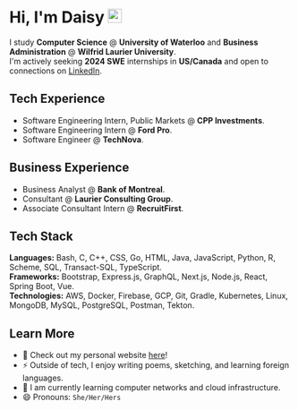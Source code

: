 # Hi, I'm Daisy <img src="https://raw.githubusercontent.com/MartinHeinz/MartinHeinz/master/wave.gif" width="25px">

I study **Computer Science** @ **University of Waterloo** and **Business Administration** @ **Wilfrid Laurier University**. <br>
I'm actively seeking **2024 SWE** internships in **US/Canada** and open to connections on [LinkedIn](https://www.linkedin.com/in/chun-ye-5766ba18b/). <br>

## Tech Experience
- Software Engineering Intern, Public Markets @ **CPP Investments**. <br>
- Software Engineering Intern @ **Ford Pro**. <br>
- Software Engineer @ **TechNova**. <br> 

## Business Experience
- Business Analyst @ **Bank of Montreal**. <br>
- Consultant @ **Laurier Consulting Group**. <br>
- Associate Consultant Intern @ **RecruitFirst**. <br>

## Tech Stack
**Languages:** Bash, C, C++, CSS, Go, HTML, Java, JavaScript, Python, R, Scheme, SQL, Transact-SQL, TypeScript. <br>
**Frameworks:** Bootstrap, Express.js, GraphQL, Next.js, Node.js, React, Spring Boot, Vue. <br>
**Technologies:** AWS, Docker, Firebase, GCP, Git, Gradle, Kubernetes, Linux, MongoDB, MySQL, PostgreSQL, Postman, Tekton. <br>

## Learn More
- 🌱 Check out my personal website [here](https://chun-ye.ca/)!
- ⚡ Outside of tech, I enjoy writing poems, sketching, and learning foreign languages.
- 🤖 I am currently learning computer networks and cloud infrastructure.
- 😄 Pronouns: `She/Her/Hers`
